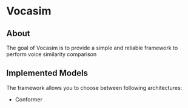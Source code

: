 # Vocasim

## About

The goal of Vocasim is to provide a simple and reliable framework to perform voice similarity comparison

## Implemented Models
The framework allows you to choose between following architectures:
- Conformer